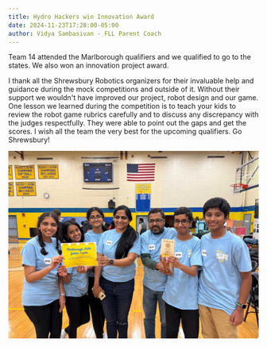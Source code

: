 ```yaml
---
title: Hydro Hackers win Innovation Award
date: 2024-11-23T17:28:00-05:00
author: Vidya Sambasivan - FLL Parent Coach
---
```

Team 14 attended the Marlborough qualifiers and we qualified to go to the states. We also won an innovation project award.

I thank all the Shrewsbury Robotics organizers for their invaluable help and guidance during the mock competitions and outside of it. Without their support we wouldn't have improved our project, robot design and our game. One lesson we learned during the competition is to teach your kids to review the robot game rubrics carefully and to discuss any discrepancy with the judges respectfully. They were able to point out the gaps and get the scores. I wish all the team the very best for the upcoming qualifiers. Go Shrewsbury!

![Shrewsbury _FIRST_ Lego League Team 14](team14-winner-photo.jpg)